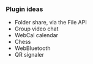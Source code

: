 ### Plugin ideas

- Folder share, via the File API
- Group video chat
- WebCal calendar
- Chess
- WebBluetooth
- QR signaler